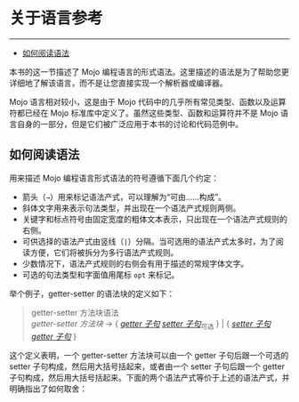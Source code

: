 # 关于语言参考
-----------------

- [如何阅读语法](#how_to_read_the_grammar)

本书的这一节描述了 Mojo 编程语言的形式语法。这里描述的语法是为了帮助您更详细地了解该语言，而不是让您直接实现一个解析器或编译器。

Mojo 语言相对较小，这是由于 Mojo 代码中的几乎所有常见类型、函数以及运算符都已经在 Mojo 标准库中定义了。虽然这些类型、函数和运算符并不是 Mojo 语言自身的一部分，但是它们被广泛应用于本书的讨论和代码范例中。

<a name="how_to_read_the_grammar"></a>

## 如何阅读语法

用来描述 Mojo 编程语言形式语法的符号遵循下面几个约定：

-  箭头（`→`）用来标记语法产式，可以理解为“可由……构成”。
-  斜体文字用来表示句法类型，并出现在一个语法产式规则两侧。
-  关键字和标点符号由固定宽度的粗体文本表示，只出现在一个语法产式规则的右侧。
-  可供选择的语法产式由竖线（`|`）分隔。当可选用的语法产式太多时，为了阅读方便，它们将被拆分为多行语法产式规则。
-  少数情况下，语法产式规则的右侧会有用于描述的常规字体文字。
-  可选的句法类型和字面值用尾标 `opt` 来标记。

举个例子，getter-setter 的语法块的定义如下：

> getter-setter 方法块语法  
> *getter-setter 方法块* → { [*getter 子句*](05_Declarations.html#getter-clause) [*setter 子句*](05_Declarations.html#setter-clause)<sub>可选</sub> } | { [*setter 子句*](05_Declarations.html#setter-clause) [*getter 子句*](05_Declarations.html#getter-clause) }

这个定义表明，一个 getter-setter 方法块可以由一个 getter 子句后跟一个可选的 setter 子句构成，然后用大括号括起来，或者由一个 setter 子句后跟一个 getter 子句构成，然后用大括号括起来。下面的两个语法产式等价于上述的语法产式，并明确指出了如何取舍：

